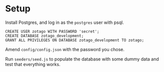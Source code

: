Setup
=====

Install Postgres, and log in as the `postgres` user with psql.

```
CREATE USER zotago WITH PASSWORD 'secret';
CREATE DATABASE zotago_development;
GRANT ALL PRIVILEGES ON DATABASE zotago_development TO zotago;
```

Amend `config/config.json` with the password you chose.

Run `seeders/seed.js` to populate the database with some dummy data and test
that everything works.

